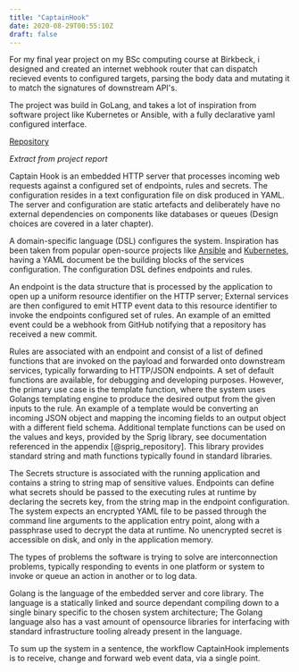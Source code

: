 ```yaml
---
title: "CaptainHook"
date: 2020-08-29T00:55:10Z
draft: false
---
```


For my final year project on my BSc computing course at Birkbeck, i designed and created an internet webhook router that can dispatch recieved events to configured targets, parsing the body data and mutating it to match the signatures of downstream API's. 

The project was build in GoLang, and takes a lot of inspiration from software project like Kubernetes or Ansible, with a fully declarative yaml configured interface.

[Repository](https://github.com/lukemgriffith/captainhook)

_Extract from project report_

Captain Hook is an embedded HTTP server that processes incoming web requests against a configured set of endpoints, rules and secrets. The configuration resides in a text configuration file on disk produced in YAML. The server and configuration are static artefacts and deliberately have no external dependencies on components like databases or queues (Design choices are covered in a later chapter). 

A domain-specific language (DSL) configures the system. Inspiration has been taken from popular open-source projects like [Ansible](https://www.redhat.com/en/technologies/management/ansible) and [Kubernetes](https://kubernetes.io/), having a YAML document be the building blocks of the services configuration. The configuration DSL defines endpoints and rules. 

An endpoint is the data structure that is processed by the application to open up a uniform resource identifier on the HTTP server; External services are then configured to emit HTTP event data to this resource identifier to invoke the endpoints configured set of rules. An example of an emitted event could be a webhook from GitHub notifying that a repository has received a new commit. 

Rules are associated with an endpoint and consist of a list of defined functions that are invoked on the payload and forwarded onto downstream services, typically forwarding to HTTP/JSON endpoints. A set of default functions are available, for debugging and developing purposes. However, the primary use case is the template function, where the system uses Golangs templating engine to produce the desired output from the given inputs to the rule. An example of a template would be converting an incoming JSON object and mapping the incoming fields to an output object with a different field schema. Additional template functions can be used on the values and keys, provided by the Sprig library, see documentation referenced in the appendix [@sprig_repository]. This library provides standard string and math functions typically found in standard libraries. 

The Secrets structure is associated with the running application and contains a string to string map of sensitive values. Endpoints can define what secrets should be passed to the executing rules at runtime by declaring the secrets key, from the string map in the endpoint configuration. The system expects an encrypted YAML file to be passed through the command line arguments to the application entry point, along with a passphrase used to decrypt the data at runtime. No unencrypted secret is accessible on disk, and only in the application memory. 

The types of problems the software is trying to solve are interconnection problems, typically responding to events in one platform or system to invoke or queue an action in another or to log data. 

Golang is the language of the embedded server and core library. The language is a statically linked and source dependant compiling down to a single binary specific to the chosen system architecture; The Golang language also has a vast amount of opensource libraries for interfacing with standard infrastructure tooling already present in the language. 

To sum up the system in a sentence, the workflow CaptainHook implements is to receive, change and forward web event data, via a single point. 
